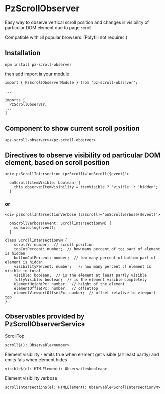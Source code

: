 # PzScrollObserver

Easy way to observe vertical scroll position and changes in visibility of particular DOM element due to page scroll.

Compatible with all popular browsers. (Polyfill not required.)

## Installation

```
npm install pz-scroll-observer
```

then add import in your module

```
import { PzScrollObserverModule } from 'pz-scroll-observer';

...

imports [
  PzScrollObserver,
...
]
```

## Component to show current scroll position

```
<pz-scroll-observer></pz-scroll-observer>
```

## Directives to observe visibility od particular DOM element, based on scroll position

```
<div pzScrollIntersection (pzScroll)='onScroll($event)'>
```
```
  onScroll(itemVisible: boolean) {
    this.observedItemVisibility = itemVisible ? 'visible' : 'hidden';
  }
```

### or

```
<div pzScrollIntersectionVerbose (pzScroll)='onScrollVerbose($event)'>
```

```
  onScrollVerbose(event: ScrollIntersectionVM) {
    console.log(event);
  }
```

```
class ScrollIntersectionVM {
    scrollY: number;  // scroll position
    topCutPercent: number;  // how many percent of top part of element is hidden
    bottomCutPercent: number;  // how many percent of bottom part of element is hidden
    visibilityPercent: number;   // how many percent of element is visible in total
    visible: boolean;  // is the element at least partly visible
    fullyVisible: boolean;  // is the element visible completely
    elementHeightPx: number;  // height of the element
    elementOffsetPx: number;  // offsetTop
    elementViewportOffsetPx: number;  // offset relative to viewport top
}
```

## Observables provided by PzScrollObserverService

ScrollTop

```
scroll$(): Observable<number>
```

Element visibility - emits true when element get visible (art least partly) and emits fals when element hides

```
visible$(el: HTMLElement): Observable<boolean>
```

Element visibility verbose

```
scrollIntersection$(el: HTMLElement): Observable<ScrollIntersectionVM>
```
